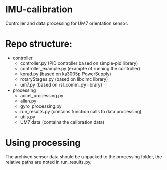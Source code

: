 # IMU-calibration
Controller and data processing for UM7 orientation sensor.

# Repo structure:
- controller
  - controller.py         (PID controller based on simple-pid library)
  - controller_example.py (example of running the controller)
  - korad.py              (based on ka3005p PowerSupply)
  - rotaryStages.py       (based on libximc library)
  - um7.py                (based on rsl_comm_py library)
- processing
    - accel_processing.py
    - allan.py
    - gyro_processing.py
    - run_results.py    (contains function calls to data processing)
    - utils.py
    - UM7_data  (contains the calibration data)

# Using processing
The archived sensor data should be unpacked to the processing folder, the relative paths are noted in run_results.py.
